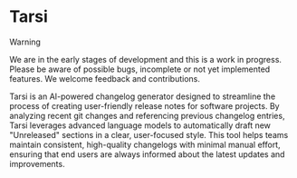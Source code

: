 # Tarsi

> [!WARNING]
> We are in the early stages of development and this is a work in progress. Please be aware of possible bugs, incomplete or not yet implemented features. We welcome feedback and contributions.

Tarsi is an AI-powered changelog generator designed to streamline the process of creating user-friendly release notes for software projects. By analyzing recent git changes and referencing previous changelog entries, Tarsi leverages advanced language models to automatically draft new "Unreleased" sections in a clear, user-focused style. This tool helps teams maintain consistent, high-quality changelogs with minimal manual effort, ensuring that end users are always informed about the latest updates and improvements.
